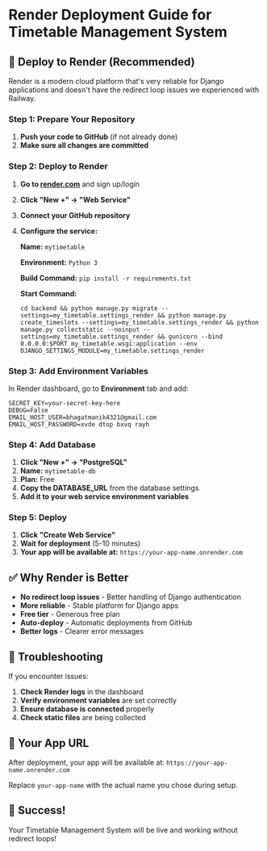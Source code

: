 # Render Deployment Guide for Timetable Management System

## 🚀 **Deploy to Render (Recommended)**

Render is a modern cloud platform that's very reliable for Django applications and doesn't have the redirect loop issues we experienced with Railway.

### **Step 1: Prepare Your Repository**

1. **Push your code to GitHub** (if not already done)
2. **Make sure all changes are committed**

### **Step 2: Deploy to Render**

1. **Go to [render.com](https://render.com)** and sign up/login
2. **Click "New +" → "Web Service"**
3. **Connect your GitHub repository**
4. **Configure the service:**

   **Name:** `mytimetable`
   
   **Environment:** `Python 3`
   
   **Build Command:** `pip install -r requirements.txt`
   
   **Start Command:** 
   ```
   cd backend && python manage.py migrate --settings=my_timetable.settings_render && python manage.py create_timeslots --settings=my_timetable.settings_render && python manage.py collectstatic --noinput --settings=my_timetable.settings_render && gunicorn --bind 0.0.0.0:$PORT my_timetable.wsgi:application --env DJANGO_SETTINGS_MODULE=my_timetable.settings_render
   ```

### **Step 3: Add Environment Variables**

In Render dashboard, go to **Environment** tab and add:

```
SECRET_KEY=your-secret-key-here
DEBUG=False
EMAIL_HOST_USER=bhagatmanik4321@gmail.com
EMAIL_HOST_PASSWORD=xvde dtop bxvq rayh
```

### **Step 4: Add Database**

1. **Click "New +" → "PostgreSQL"**
2. **Name:** `mytimetable-db`
3. **Plan:** Free
4. **Copy the DATABASE_URL** from the database settings
5. **Add it to your web service environment variables**

### **Step 5: Deploy**

1. **Click "Create Web Service"**
2. **Wait for deployment** (5-10 minutes)
3. **Your app will be available at:** `https://your-app-name.onrender.com`

## ✅ **Why Render is Better**

- **No redirect loop issues** - Better handling of Django authentication
- **More reliable** - Stable platform for Django apps
- **Free tier** - Generous free plan
- **Auto-deploy** - Automatic deployments from GitHub
- **Better logs** - Clearer error messages

## 🔧 **Troubleshooting**

If you encounter issues:

1. **Check Render logs** in the dashboard
2. **Verify environment variables** are set correctly
3. **Ensure database is connected** properly
4. **Check static files** are being collected

## 📱 **Your App URL**

After deployment, your app will be available at:
`https://your-app-name.onrender.com`

Replace `your-app-name` with the actual name you chose during setup.

## 🎉 **Success!**

Your Timetable Management System will be live and working without redirect loops!
